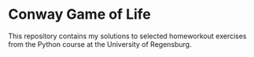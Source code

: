 # Conway Game of Life
This repository contains my solutions to selected homeworkout exercises from the Python course at the University of Regensburg.
